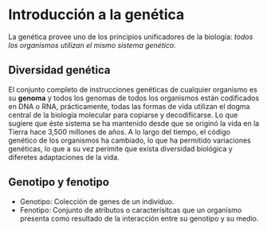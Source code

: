 # Introducción a la genética

La genética provee uno de los principios unificadores de la biología: *todos los organismos utilizan el mismo sistema genético*. 

## Diversidad genética

El conjunto completo de instrucciones genéticas de cualquier organismo es su **genoma** y todos los genomas de todos los organismos están codificados en DNA o RNA, prácticamente, todas las formas de vida utilizan el dogma central de la biología molecular para copiarse y decodificarse. Lo que sugiere que éste sistema se ha mantenido desde que se originó la vida en la Tierra hace 3,500 millones de años. A lo largo del tiempo, el código genético de los organismos ha cambiado, lo que ha permitido variaciones genéticas, lo que a su vez perimite que exista diversidad biológica y diferetes adaptaciones de la vida. 

## Genotipo y fenotipo

* Genotipo: Colección de genes de un individuo. 
* Fenotipo: Conjunto de atributos o caracterísitcas que un organismo presenta como resultado de la interacción entre su genotipo y su medio.